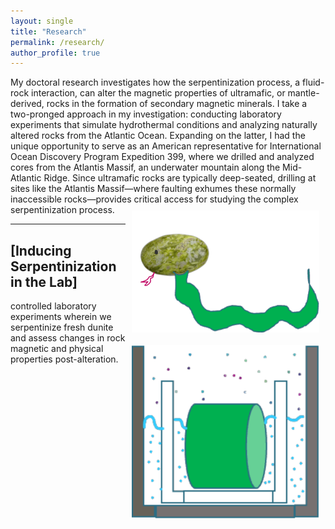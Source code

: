 ```yaml
---
layout: single
title: "Research"
permalink: /research/
author_profile: true
---
```


My doctoral research investigates how the serpentinization process, a fluid-rock interaction, can alter the magnetic properties of ultramafic, or mantle-derived, rocks in the formation of secondary magnetic minerals. I take a two-pronged approach in my investigation: conducting laboratory experiments that simulate hydrothermal conditions and analyzing naturally altered rocks from the Atlantic Ocean. Expanding on the latter, I had the unique opportunity to serve as an American representative for International Ocean Discovery Program Expedition 399, where we drilled and analyzed cores from the Atlantis Massif, an underwater mountain along the Mid-Atlantic Ridge. Since ultramafic rocks are typically deep-seated, drilling at sites like the Atlantis Massif—where faulting exhumes these normally inaccessible rocks—provides critical access for studying the complex serpentinization process.
<img src="/images/Serpentinization.png" alt="Serpentinization" width="300" style="float: right; margin: 10px;">

---

## [Inducing Serpentinization in the Lab]

<img src="/images/DunExp.png" alt="Stanford Doerr Diversity, Equity, and Inclusion" width="300" style="float: right; margin: 10px;">

controlled laboratory experiments wherein we serpentinize fresh dunite and assess changes in rock magnetic and physical properties post-alteration.